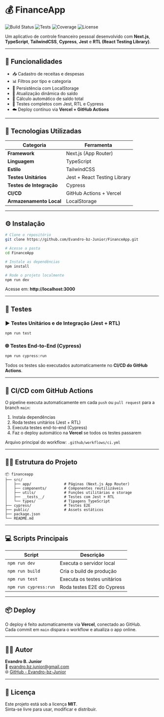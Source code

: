 # 💰 FinanceApp

![Build
Status](https://github.com/Evandro-bz-Junior/FinanceApp/actions/workflows/ci.yml/badge.svg)
![Tests](https://img.shields.io/badge/tests-passing-brightgreen)
![Coverage](https://img.shields.io/badge/coverage-100%25-success)
![License](https://img.shields.io/badge/license-MIT-blue.svg)

Um aplicativo de controle financeiro pessoal desenvolvido com
**Next.js**, **TypeScript**, **TailwindCSS**, **Cypress**, **Jest** e
**RTL (React Testing Library)**.

------------------------------------------------------------------------

## 🚀 Funcionalidades

-   📥 Cadastro de receitas e despesas
-   📊 Filtros por tipo e categoria
-   💾 Persistência com LocalStorage
-   🔄 Atualização dinâmica do saldo
-   🧮 Cálculo automático de saldo total
-   🧱 Testes completos com Jest, RTL e Cypress
-   ☁️ Deploy contínuo via **Vercel + GitHub Actions**

------------------------------------------------------------------------

## 🧰 Tecnologias Utilizadas

| Categoria             | Ferramenta                        |
|------------------------|-----------------------------------|
| **Framework**          | Next.js (App Router)              |
| **Linguagem**          | TypeScript                        |
| **Estilo**             | TailwindCSS                       |
| **Testes Unitários**   | Jest + React Testing Library      |
| **Testes de Integração** | Cypress                          |
| **CI/CD**              | GitHub Actions + Vercel           |
| **Armazenamento Local**| LocalStorage                      |

------------------------------------------------------------------------

## ⚙️ Instalação

``` bash
# Clone o repositório
git clone https://github.com/Evandro-bz-Junior/FinanceApp.git

# Acesse a pasta
cd FinanceApp

# Instale as dependências
npm install

# Rode o projeto localmente
npm run dev
```

Acesse em: **http://localhost:3000**

------------------------------------------------------------------------

## 🧪 Testes

### ▶️ Testes Unitários e de Integração (Jest + RTL)

``` bash
npm run test
```

### 🌐 Testes End-to-End (Cypress)

``` bash
npm run cypress:run
```

Todos os testes são executados automaticamente no **CI/CD do GitHub
Actions**.

------------------------------------------------------------------------

## 🔄 CI/CD com GitHub Actions

O pipeline executa automaticamente em cada `push` ou `pull request` para
a branch `main`:

1.  Instala dependências
2.  Roda testes unitários (Jest + RTL)
3.  Executa testes end-to-end (Cypress)
4.  Faz o deploy automático na **Vercel** se todos os testes passarem

Arquivo principal do workflow: `.github/workflows/ci.yml`

------------------------------------------------------------------------

## 🧑‍💻 Estrutura do Projeto

    📦 financeapp
    ├── src/
    │   ├── app/               # Páginas (Next.js App Router)
    │   ├── components/        # Componentes reutilizáveis
    │   ├── utils/             # Funções utilitárias e storage
    │   ├── __tests__/         # Testes com Jest + RTL
    │   └── types/             # Tipagens TypeScript
    ├── cypress/               # Testes E2E
    ├── public/                # Assets estáticos
    ├── package.json
    └── README.md

------------------------------------------------------------------------

## 💻 Scripts Principais

  |Script                  |Descrição|
  |----------------------- |-----------------------------
 |`npm run dev`           |Executa o servidor local |
 | `npm run build`         |Cria o build de produção  |
 | `npm run test`          |Executa os testes unitários |
 | `npm run cypress:run`  | Roda testes E2E do Cypress  |

------------------------------------------------------------------------

## 📦 Deploy

O deploy é feito automaticamente via **Vercel**, conectado ao GitHub.\
Cada commit em `main` dispara o workflow e atualiza o app online.

------------------------------------------------------------------------

## 🧑‍🎓 Autor

**Evandro B. Junior**\
📧 <evandro.bz.junior@gmail.com>\
🌐 [GitHub - Evandro-bz-Junior](https://github.com/Evandro-bz-Junior)

------------------------------------------------------------------------

## 🪪 Licença

Este projeto está sob a licença **MIT**.\
Sinta-se livre para usar, modificar e distribuir.

 
